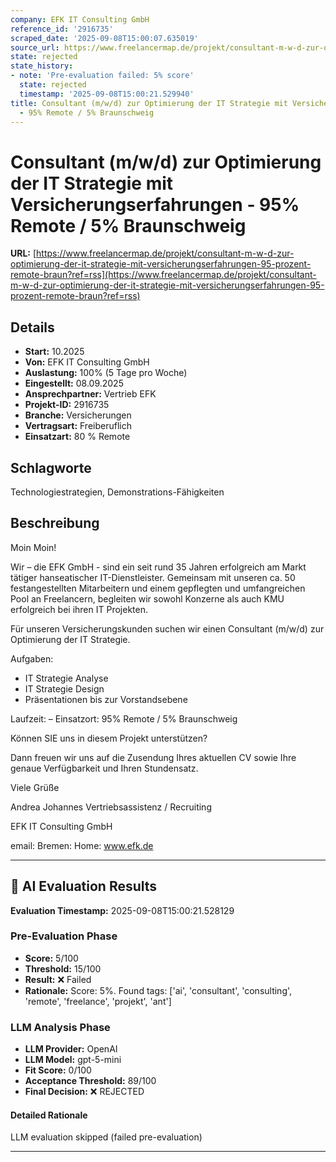 ```yaml
---
company: EFK IT Consulting GmbH
reference_id: '2916735'
scraped_date: '2025-09-08T15:00:07.635019'
source_url: https://www.freelancermap.de/projekt/consultant-m-w-d-zur-optimierung-der-it-strategie-mit-versicherungserfahrungen-95-prozent-remote-braun?ref=rss
state: rejected
state_history:
- note: 'Pre-evaluation failed: 5% score'
  state: rejected
  timestamp: '2025-09-08T15:00:21.529940'
title: Consultant (m/w/d) zur Optimierung der IT Strategie mit Versicherungserfahrungen
  - 95% Remote / 5% Braunschweig
---
```



# Consultant (m/w/d) zur Optimierung der IT Strategie mit Versicherungserfahrungen - 95% Remote / 5% Braunschweig
**URL:** [https://www.freelancermap.de/projekt/consultant-m-w-d-zur-optimierung-der-it-strategie-mit-versicherungserfahrungen-95-prozent-remote-braun?ref=rss](https://www.freelancermap.de/projekt/consultant-m-w-d-zur-optimierung-der-it-strategie-mit-versicherungserfahrungen-95-prozent-remote-braun?ref=rss)
## Details
- **Start:** 10.2025
- **Von:** EFK IT Consulting GmbH
- **Auslastung:** 100% (5 Tage pro Woche)
- **Eingestellt:** 08.09.2025
- **Ansprechpartner:** Vertrieb EFK
- **Projekt-ID:** 2916735
- **Branche:** Versicherungen
- **Vertragsart:** Freiberuflich
- **Einsatzart:** 80
                                                % Remote

## Schlagworte
Technologiestrategien, Demonstrations-Fähigkeiten

## Beschreibung
Moin Moin!

Wir – die EFK GmbH - sind ein seit rund 35 Jahren erfolgreich am Markt tätiger hanseatischer IT-Dienstleister. Gemeinsam mit unseren ca. 50 festangestellten Mitarbeitern und einem gepflegten und umfangreichen Pool an Freelancern, begleiten wir sowohl Konzerne als auch KMU erfolgreich bei ihren IT Projekten.

Für unseren Versicherungskunden suchen wir einen Consultant (m/w/d) zur Optimierung der IT Strategie.

Aufgaben:
- IT Strategie Analyse
- IT Strategie Design
- Präsentationen bis zur Vorstandsebene

Laufzeit: –
Einsatzort: 95% Remote / 5% Braunschweig

Können SIE uns in diesem Projekt unterstützen?

Dann freuen wir uns auf die Zusendung Ihres aktuellen CV sowie Ihre genaue Verfügbarkeit und Ihren Stundensatz.

Viele Grüße

Andrea Johannes
Vertriebsassistenz / Recruiting

EFK IT Consulting GmbH

email:
Bremen:
Home: www.efk.de

---

## 🤖 AI Evaluation Results

**Evaluation Timestamp:** 2025-09-08T15:00:21.528129

### Pre-Evaluation Phase
- **Score:** 5/100
- **Threshold:** 15/100
- **Result:** ❌ Failed
- **Rationale:** Score: 5%. Found tags: ['ai', 'consultant', 'consulting', 'remote', 'freelance', 'projekt', 'ant']

### LLM Analysis Phase
- **LLM Provider:** OpenAI
- **LLM Model:** gpt-5-mini
- **Fit Score:** 0/100
- **Acceptance Threshold:** 89/100
- **Final Decision:** ❌ REJECTED

#### Detailed Rationale
LLM evaluation skipped (failed pre-evaluation)

---
